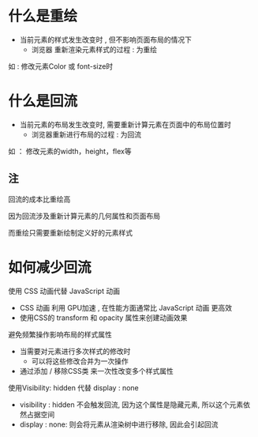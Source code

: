 # 什么是重绘

- 当前元素的样式发生改变时 , 但不影响页面布局的情况下
  - 浏览器 重新渲染元素样式的过程 : 为重绘

如 : 修改元素Color 或 font-size时

# 什么是回流

- 当前元素的布局发生改变时, 需要重新计算元素在页面中的布局位置时
  - 浏览器重新进行布局的过程 : 为回流

如 ： 修改元素的width，height，flex等



## 注

回流的成本比重绘高

因为回流涉及重新计算元素的几何属性和页面布局

而重绘只需要重新绘制定义好的元素样式



# 如何减少回流

使用 CSS 动画代替 JavaScript 动画

- CSS  动画 利用 GPU加速  , 在性能方面通常比 JavaScript 动画 更高效
- 使用CSS的 transform 和 opacity 属性来创建动画效果

避免频繁操作影响布局的样式属性

- 当需要对元素进行多次样式的修改时
  - 可以将这些修改合并为一次操作
- 通过添加 / 移除CSS类 来一次性改变多个样式属性

使用Visibility: hidden 代替 display : none 

-  visibility : hidden 不会触发回流, 因为这个属性是隐藏元素, 所以这个元素依然占据空间
- display : none: 则会将元素从渲染树中进行移除, 因此会引起回流

